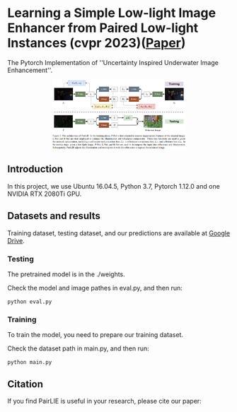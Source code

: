 # Learning a Simple Low-light Image Enhancer from Paired Low-light Instances (cvpr 2023)([Paper]())
The Pytorch Implementation of ''Uncertainty Inspired Underwater Image Enhancement''. 

<div align=center><img src="img/1.png" height = "60%" width = "60%"/></div>

## Introduction
In this project, we use Ubuntu 16.04.5, Python 3.7, Pytorch 1.12.0 and one NVIDIA RTX 2080Ti GPU. 

## Datasets and results
Training dataset, testing dataset, and our predictions are available at [Google Drive](https://drive.google.com/file/d/1gM3QeNDOCzx0m1gpOoQD1TnGv1BELy08/view?usp=sharing).

### Testing

The pretrained model is in the ./weights.

Check the model and image pathes in eval.py, and then run:

```
python eval.py
```

### Training

To train the model, you need to prepare our training dataset.

Check the dataset path in main.py, and then run:
```
python main.py
```

## Citation

If you find PairLIE is useful in your research, please cite our paper:

```

```
